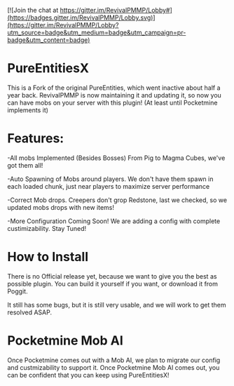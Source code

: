 [![Join the chat at https://gitter.im/RevivalPMMP/Lobby#](https://badges.gitter.im/RevivalPMMP/Lobby.svg)](https://gitter.im/RevivalPMMP/Lobby?utm_source=badge&utm_medium=badge&utm_campaign=pr-badge&utm_content=badge)

# PureEntitiesX

This is a Fork of the original PureEntities, which went inactive about half a year back. RevivalPMMP is now maintaining it and updating it, so now you can have mobs on your server with this plugin! (At least until Pocketmine implements it)

# Features:

-All mobs Implemented (Besides Bosses) From Pig to Magma Cubes, we've got them all! 

-Auto Spawning of Mobs around players. We don't have them spawn in each loaded chunk, just near players to maximize server performance

-Correct Mob drops. Creepers don't grop Redstone, last we checked, so we updated mobs drops with new items!

-More Configuration Coming Soon! We are adding a config with complete custimizability. Stay Tuned!

# How to Install

There is no Official release yet, because we want to give you the best as possible plugin. You can build it yourself if you want, or download it from Poggit.

It still has some bugs, but it is still very usable, and we will work to get them resolved ASAP. 

# Pocketmine Mob AI

Once Pocketmine comes out with a Mob AI, we plan to migrate our config and custmizability to support it. Once Pocketmine Mob AI comes out, you can be confident that you can keep using PureEntitiesX!

